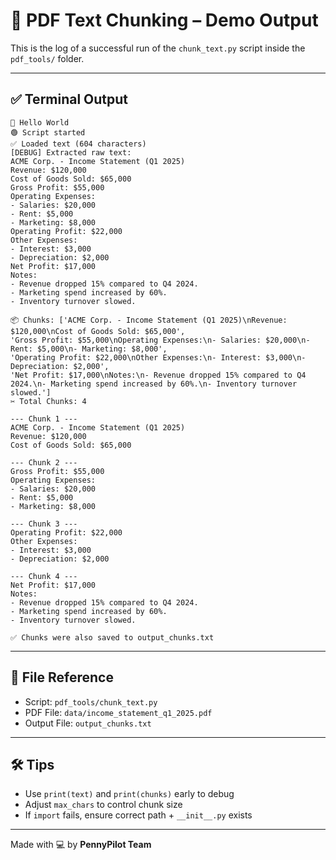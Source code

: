 # 📄 PDF Text Chunking – Demo Output

This is the log of a successful run of the `chunk_text.py` script inside the `pdf_tools/` folder.

---

## ✅ Terminal Output

```
👋 Hello World
🟢 Script started
✅ Loaded text (604 characters)
[DEBUG] Extracted raw text:
ACME Corp. - Income Statement (Q1 2025)
Revenue: $120,000
Cost of Goods Sold: $65,000
Gross Profit: $55,000
Operating Expenses:
- Salaries: $20,000
- Rent: $5,000
- Marketing: $8,000
Operating Profit: $22,000
Other Expenses:
- Interest: $3,000
- Depreciation: $2,000
Net Profit: $17,000
Notes:
- Revenue dropped 15% compared to Q4 2024.
- Marketing spend increased by 60%.
- Inventory turnover slowed.

📦 Chunks: ['ACME Corp. - Income Statement (Q1 2025)\nRevenue: $120,000\nCost of Goods Sold: $65,000', 
'Gross Profit: $55,000\nOperating Expenses:\n- Salaries: $20,000\n- Rent: $5,000\n- Marketing: $8,000', 
'Operating Profit: $22,000\nOther Expenses:\n- Interest: $3,000\n- Depreciation: $2,000', 
'Net Profit: $17,000\nNotes:\n- Revenue dropped 15% compared to Q4 2024.\n- Marketing spend increased by 60%.\n- Inventory turnover slowed.']
✂️ Total Chunks: 4

--- Chunk 1 ---
ACME Corp. - Income Statement (Q1 2025)
Revenue: $120,000
Cost of Goods Sold: $65,000

--- Chunk 2 ---
Gross Profit: $55,000
Operating Expenses:
- Salaries: $20,000
- Rent: $5,000
- Marketing: $8,000

--- Chunk 3 ---
Operating Profit: $22,000
Other Expenses:
- Interest: $3,000
- Depreciation: $2,000

--- Chunk 4 ---
Net Profit: $17,000
Notes:
- Revenue dropped 15% compared to Q4 2024.
- Marketing spend increased by 60%.
- Inventory turnover slowed.

✅ Chunks were also saved to output_chunks.txt
```

---

## 🧾 File Reference

- Script: `pdf_tools/chunk_text.py`
- PDF File: `data/income_statement_q1_2025.pdf`
- Output File: `output_chunks.txt`

---

## 🛠️ Tips

- Use `print(text)` and `print(chunks)` early to debug
- Adjust `max_chars` to control chunk size
- If `import` fails, ensure correct path + `__init__.py` exists

---

Made with 💻 by **PennyPilot Team**
